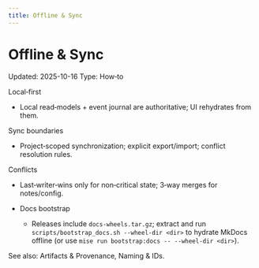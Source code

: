 ```yaml
---
title: Offline & Sync
---
```


# Offline & Sync

Updated: 2025-10-16
Type: How‑to

Local‑first
- Local read‑models + event journal are authoritative; UI rehydrates from them.

Sync boundaries
- Project‑scoped synchronization; explicit export/import; conflict resolution rules.

Conflicts
- Last‑writer‑wins only for non‑critical state; 3‑way merges for notes/config.

- Docs bootstrap
  - Releases include `docs-wheels.tar.gz`; extract and run `scripts/bootstrap_docs.sh --wheel-dir <dir>` to hydrate MkDocs offline (or use `mise run bootstrap:docs -- --wheel-dir <dir>`).

See also: Artifacts & Provenance, Naming & IDs.
